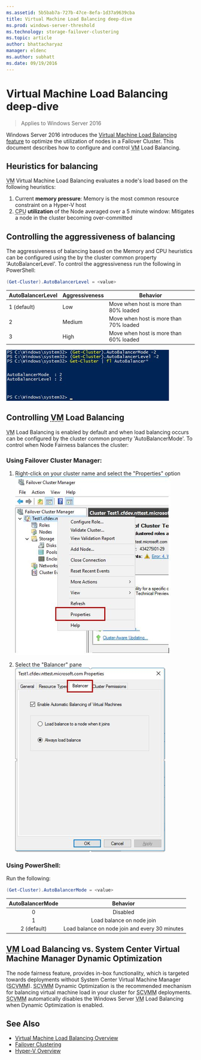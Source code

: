```yaml
---
ms.assetid: 5b5bab7a-727b-47ce-8efa-1d37a9639cba
title: Virtual Machine Load Balancing deep-dive
ms.prod: windows-server-threshold
ms.technology: storage-failover-clustering
ms.topic: article
author: bhattacharyaz
manager: eldenc
ms.author: subhatt
ms.date: 09/19/2016
--- 
```

# Virtual Machine Load Balancing deep-dive
> Applies to Windows Server 2016

Windows Server 2016 introduces the [Virtual Machine Load Balancing feature](vm-load-balancing-overview.md) to optimize the utilization of nodes in a Failover Cluster. This document describes how to configure and control <abbr title="virtual machine">VM</abbr> Load Balancing. 

## <a id="heuristics-for-balancing"></a>Heuristics for balancing
<abbr title="Virtual machine">VM</abbr> Virtual Machine Load Balancing evaluates a node's load based on the following heuristics:
1. Current **memory pressure**: Memory is the most common resource constraint on a Hyper-V host
2. <abbr title="Central processing unit">CPU</abbr> **utilization** of the Node averaged over a 5 minute window: Mitigates a node in the cluster becoming over-committed

## <a id="controlling-aggressiveness-of-balancing"></a>Controlling the aggressiveness of balancing
The aggressiveness of balancing based on the Memory and CPU heuristics can be configured using the by the cluster common property 'AutoBalancerLevel'. To control the aggressiveness run the following in PowerShell:

```PowerShell
(Get-Cluster).AutoBalancerLevel = <value>
```

| AutoBalancerLevel | Aggressiveness | Behavior |
|-------------------|----------------|----------|
| 1 (default) | Low | Move when host is more than 80% loaded |
| 2 | Medium | Move when host is more than 70% loaded |
| 3 | High | Move when host is more than 60% loaded | 

![Graphic of a PowerShell of configuring the aggressiveness of balancing](media/vm-load-balancing/detailed-VM-load-balancing-1.jpg)

## Controlling <abbr title="Virtual Machine">VM</abbr> Load Balancing
<abbr title="Virtual machine">VM</abbr> Load Balancing is enabled by default and when load balancing occurs can be configured by the cluster common property 'AutoBalancerMode'. To control when Node Fairness balances the cluster:

### Using Failover Cluster Manager:
1. Right-click on your cluster name and select the "Properties" option  
    ![Graphic of selecting property for cluster through Failover Cluster Manager](media/vm-load-balancing/detailed-VM-load-balancing-2.jpg)

2.  Select the "Balancer" pane  
    ![Graphic of selecting the balancer option through Failover Cluster Manager](media/vm-load-balancing/detailed-VM-load-balancing-3.jpg)

### Using PowerShell:
Run the following:
```powershell
(Get-Cluster).AutoBalancerMode = <value>
```

|AutoBalancerMode |Behavior| 
|:----------------:|:----------:|
|0| Disabled| 
|1| Load balance on node join| 
|2 (default)| Load balance on node join and every 30 minutes |

## <abbr title="Virtual Machine">VM</abbr> Load Balancing vs. System Center Virtual Machine Manager Dynamic Optimization
The node fairness feature, provides in-box functionality, which is targeted towards deployments without System Center Virtual Machine Manager (<abbr title="System Center Virtual Machine Manager">SCVMM</abbr>). <abbr title="System Center Virtual Machine Manager">SCVMM</abbr> Dynamic Optimization is the recommended mechanism for balancing virtual machine load in your cluster for <abbr title="System Center Virtual Machine Manager">SCVMM</abbr> deployments. <abbr title="System Center Virtual Machine Manager">SCVMM</abbr> automatically disables the Windows Server <abbr title="virtual machine">VM</abbr> Load Balancing when Dynamic Optimization is enabled.

## See Also
* [Virtual Machine Load Balancing Overview](vm-load-balancing-overview.md)
* [Failover Clustering](failover-clustering-overview.md)
* [Hyper-V Overview](../hyper-v/Hyper-V-on-Windows-Server.md)
